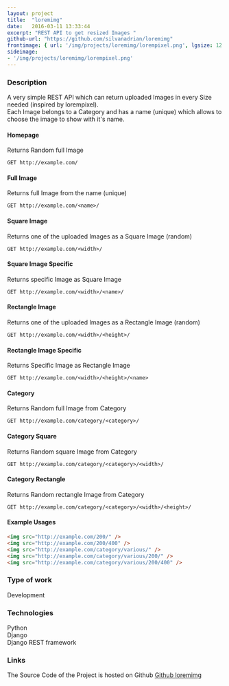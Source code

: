 ```yaml
---
layout: project
title:  "loremimg"
date:   2016-03-11 13:33:44
excerpt: "REST API to get resized Images "
github-url: "https://github.com/silvanadrian/loremimg"
frontimage: { url: '/img/projects/loremimg/lorempixel.png', lgsize: 12 , mdsize: 12, smsize: 12, xssize: }
sideimage:
- '/img/projects/loremimg/lorempixel.png'
---
```


### Description ###


A very simple REST API which can return uploaded Images in every Size needed (inspired by lorempixel).  
Each Image belongs to a Category and has a name (unique) which allows to choose the image to show with it's name.

#### Homepage

Returns Random full Image

```
GET http://example.com/
```

####  Full Image

Returns full Image from the name (unique)

```
GET http://example.com/<name>/
```

#### Square Image

Returns one of the uploaded Images as a Square Image (random)

```
GET http://example.com/<width>/
```

#### Square Image Specific

Returns specific Image as Square Image

```
GET http://example.com/<width>/<name>/
```

#### Rectangle Image

Returns one of the uploaded Images as a Rectangle Image (random)

```
GET http://example.com/<width>/<height>/
```

#### Rectangle Image Specific

Returns Specific Image as Rectangle Image

```
GET http://example.com/<width>/<height>/<name>
```

#### Category

Returns Random full Image from Category

```
GET http://example.com/category/<category>/
```

#### Category Square

Returns Random square Image from Category

```
GET http://example.com/category/<category>/<width>/
```


#### Category Rectangle

Returns Random rectangle Image from Category

```
GET http://example.com/category/<category>/<width>/<height>/
```

#### Example Usages

```html
<img src="http://example.com/200/" />
<img src="http://example.com/200/400" />
<img src="http://example.com/category/various/" />
<img src="http://example.com/category/various/200/" />
<img src="http://example.com/category/various/200/400" />
```

### Type of work

Development

### Technologies

Python  
Django  
Django REST framework

### Links

The Source Code of the Project is hosted on Github
[Github loremimg](https://github.com/silvanadrian/loremimg)
